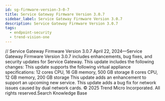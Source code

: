 ```yaml
---
id: sg-firmware-version-3-0-7
title: Service Gateway Firmware Version 3.0.7
sidebar_label: Service Gateway Firmware Version 3.0.7
description: Service Gateway Firmware Version 3.0.7
tags:
  - endpoint-security
  - trend-vision-one
---
```


/*<![CDATA[*/ $('#title').html($('meta[name=map-description]').attr('content')); /*]]>*/ Service Gateway Firmware Version 3.0.7 April 22, 2024—Service Gateway Firmware Version 3.0.7 includes enhancements, bug fixes, and security updates for Service Gateway. This update includes the following changes: This update supports the following virtual appliance specifications: 12 cores CPU, 16 GB memory, 500 GB storage 8 cores CPU, 12 GB memory, 200 GB storage This update adds an enhancement to support an upcoming new service. This update adds a bug fix for network issues caused by dual network cards. © 2025 Trend Micro Incorporated. All rights reserved.Search Knowledge Base